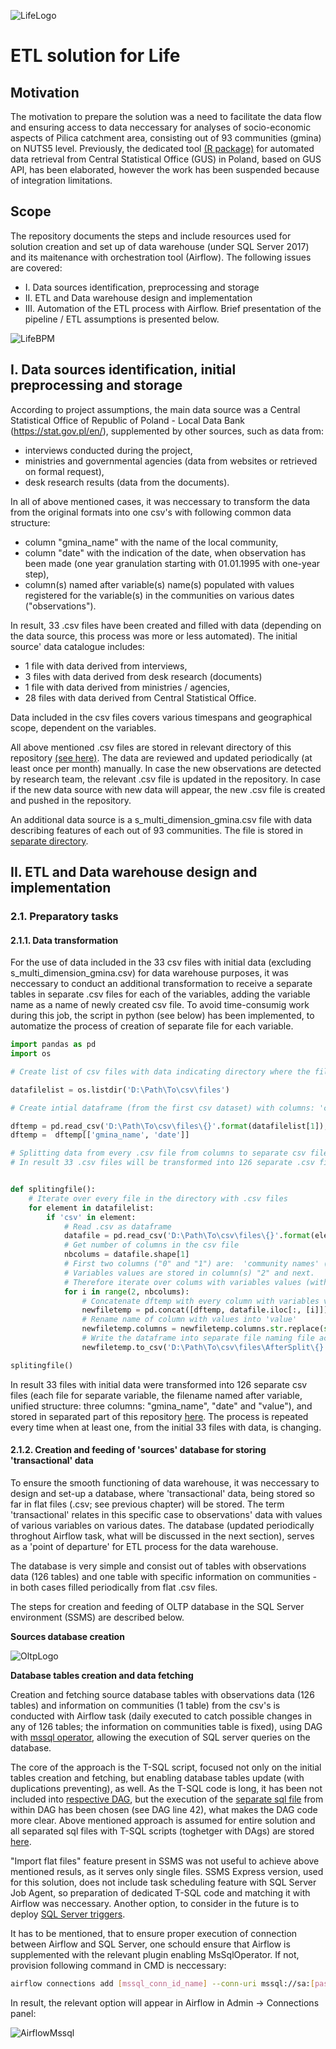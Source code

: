 ![LifeLogo](https://github.com/cam48eco/LifeDWH/blob/main/img/LIFE.png)

# ETL solution for Life

## Motivation 
The motivation to prepare the solution was a need to facilitate the data flow and ensuring access to data neccessary for analyses of socio-economic aspects of Pilica catchment area, consisting out of 93 communities  (gmina) on NUTS5 level.
Previously, the dedicated tool [(R package)](https://github.com/ap48atgazetadotpl/R_GUS_retrieving) for automated data retrieval from Central Statistical Office (GUS) in Poland, based on GUS API, has been elaborated, however the work has been suspended because of integration limitations. 


## Scope
The repository documents the steps and include resources used for solution creation and set up of data warehouse (under SQL Server 2017) and its maitenance with orchestration tool (Airflow).
The following issues are covered:
- I. Data sources identification, preprocessing and storage 
- II. ETL and Data warehouse design and implementation
- III. Automation of the ETL process with Airflow.
Brief presentation of the pipeline / ETL assumptions is presented below.

![LifeBPM](https://github.com/cam48eco/LifeDWH/blob/main/img/diagram_Airflow.svg)


## I. Data sources identification, initial preprocessing and storage 

According to project assumptions, the main data source was a Central Statistical Office of Republic of Poland - Local Data Bank (https://stat.gov.pl/en/), supplemented by other sources, such as data from:
- interviews conducted during the project, 
- ministries and governmental agencies (data from websites or retrieved on formal request),
- desk research results (data from the documents). 

In all of above mentioned cases, it was neccessary to transform the data from the original formats into one csv's with following common data structure:  
- column "gmina_name" with the name of the local community,
- column "date" with the indication of the date, when observation has been made (one year granulation starting with 01.01.1995 with one-year step),
- column(s) named after variable(s) name(s) populated with values registered for the variable(s) in the communities on various dates ("observations").   

In result, 33 .csv files have been created and filled with data (depending on the data source, this process was more or less automated). The initial source' data catalogue includes: 
- 1 file with data derived from interviews,
- 3 files with data derived from desk research (documents)
- 1 file with data derived from ministries / agencies, 
- 28 files with data derived from Central Statistical Office.

Data included in the csv files covers various timespans and geographical scope, dependent on the variables. 

All above mentioned .csv files are stored in relevant directory of this repository [(see here)](https://github.com/cam48eco/LifeDWH/tree/main/data/observations). The data are reviewed and updated periodically (at least once per month) manually. In case the new observations are detected by research team, the relevant .csv file is updated in the repository. In case if the new data source with new data will appear, the new .csv file is created and pushed in the repository.

An additional data source is a s_multi_dimension_gmina.csv file with data describing features of each out of 93 communities. The file is stored in [separate directory](https://github.com/cam48eco/LifeDWH/tree/main/data/communities). 

## II. ETL and Data warehouse design and implementation


### 2.1. Preparatory tasks  

#### 2.1.1. Data transformation 

For the use of data included in the 33 csv files with initial data (excluding s_multi_dimension_gmina.csv) for data warehouse purposes, it was neccessary to conduct an additional transformation to receive a separate tables in separate .csv files for each of the variables, adding the variable name as a name of newly created csv file. To avoid time-consumig work during this job, the script in python (see below) has been implemented, to automatize the process of creation of separate file for each variable. 

```python 
import pandas as pd
import os 

# Create list of csv files with data indicating directory where the files are stored  

datafilelist = os.listdir('D:\Path\To\csv\files')

# Create intial dataframe (from the first csv dataset) with columns: 'community names' and 'dates of observation'

dftemp = pd.read_csv('D:\Path\To\csv\files\{}'.format(datafilelist[1]), sep = ";")  
dftemp =  dftemp[['gmina_name', 'date']]

# Splitting data from every .csv file from columns to separate csv files - one for each variable  
# In result 33 .csv files will be transformed into 126 separate .csv files (each file for separate variable, the filename named after variable, unified structure). 


def splitingfile():
    # Iterate over every file in the directory with .csv files 
    for element in datafilelist:
        if 'csv' in element:
            # Read .csv as dataframe 
            datafile = pd.read_csv('D:\Path\To\csv\files\{}'.format(element), sep = ";")  
            # Get number of columns in the csv file 
            nbcolums = datafile.shape[1]
            # First two columns ("0" and "1") are:  'community names' ("0") and 'years of observation' ("1")
            # Variables values are stored in column(s) "2" and next.   
            # Therefore iterate over colums with variables values (with number "2" or over) 
            for i in range(2, nbcolums):
                # Concatenate dftemp with every column with variables values from csv file 
                newfiletemp = pd.concat([dftemp, datafile.iloc[:, [i]]], axis = 1)
                # Rename name of column with values into 'value' 
                newfiletemp.columns = newfiletemp.columns.str.replace(str(newfiletemp.columns[2]), 'value')
                # Write the dataframe into separate file naming file according to variable name
                newfiletemp.to_csv('D:\Path\To\csv\files\AfterSplit\{}.csv'.format(datafile.columns[i]), sep = ";", index=False) 

splitingfile()

```
In result 33 files with initial data were transformed into 126 separate csv files (each file for separate variable, the filename named after variable, unified structure: three columns: "gmina_name", "date" and "value"), and stored in separated part of this repository [here](https://github.com/cam48eco/LifeDWH/tree/main/data/observationssplit). The process is repeated every time when at least one, from the initial 33 files with data, is changing.  

 
#### 2.1.2. Creation and feeding of 'sources' database for storing 'transactional' data 

To ensure the smooth functioning of data warehouse, it was neccessary to design and set-up a database, where 'transactional' data, being stored so far in flat files (.csv; see previous chapter) will be stored. 
The term 'transactional' relates in this specific case to observations' data with values of various variables on various dates. The database (updated periodically throghout Airflow task, what will be discussed in the next section), serves as a 'point of departure' for ETL process for the data warehouse. 

The database is very simple and consist out of tables with observations data (126 tables) and one table with specific information on communities - in both cases filled periodically from flat .csv files. 

The steps for creation and feeding of OLTP database in the SQL Server environment (SSMS) are described below. 


**Sources database creation**

![OltpLogo](https://github.com/cam48eco/LifeDWH/blob/main/img/CreateOLTP.png)


**Database tables creation and data fetching** 

Creation and fetching source database tables with observations data (126 tables) and information on communities (1 table) from the csv's is conducted with Airflow task (daily executed to catch possible changes in any of 126 tables; the information on communities table is fixed), using DAG with [mssql operator](https://airflow.apache.org/docs/apache-airflow-providers-microsoft-mssql/stable/operators.html), allowing the execution of SQL server queries on the database. 

The core of the approach is the T-SQL script, focused not only on the initial tables creation and fetching, but enabling database tables update (with duplications preventing), as well. As the T-SQL code is long, it has been not included into [respective DAG](https://github.com/cam48eco/LifeDWH/tree/main/dags/C0_dblife_insertDataIntoSourceTables.py), but the execution of the [separate sql file](https://github.com/cam48eco/LifeDWH/tree/main/dags/C0_insertDataIntoSourceTables_from_csvs.sql) from within DAG has been chosen (see DAG line 42), what makes the DAG code more clear. 
Above mentioned approach is assumed for entire solution and all separated sql files with T-SQL scripts (toghetger with DAgs) are stored [here](https://github.com/cam48eco/LifeDWH/tree/main/dags). 

"Import flat files" feature present in SSMS was not useful to achieve above mentioned resuls, as it serves only single files. SSMS Express version, used for this solution, does not include task scheduling feature with SQL Server Job Agent, so preparation of dedicated T-SQL code and matching it with Airflow was neccessary. Another option, to consider in the future is to deploy [SQL Server triggers](https://learn.microsoft.com/en-us/sql/t-sql/statements/create-trigger-transact-sql?view=sql-server-ver16). 

It has to be mentioned, that to ensure proper execution of connection between Airflow and SQL Server, one schould ensure that Airflow is supplemented with the relevant plugin enabling MsSqlOperator. If not, provision following command in CMD is neccessary:

```bash
airflow connections add [mssql_conn_id_name] --conn-uri mssql://sa:[password]@[sever_ip]:[port]
```

In result, the relevant option will appear in Airflow in Admin -> Connections panel: 

![AirflowMssql](https://github.com/cam48eco/LifeDWH/blob/main/img/Airflow_Mssql.png)






















 





